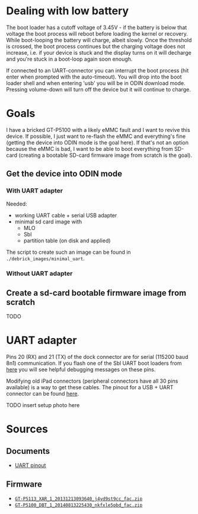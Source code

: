 
# Dealing with low battery

The boot loader has a cutoff voltage of 3.45V - if the battery is below that
voltage the boot process will reboot before loading the kernel or recovery.
While boot-looping the battery will charge, albeit slowly. Once the threshold
is crossed, the boot process continues but the charging voltage does not
increase, i.e. if your device is stuck and the display turns on it will
decharge and you're stuck in a boot-loop again soon enough.

If connected to an UART-connector you can interrupt the boot process (hit
enter when prompted with the auto-timeout). You will drop into the boot loader
shell and when entering 'usb' you will be in ODIN download mode. Pressing
volume-down will turn off the device but it will continue to charge.

# Goals

I have a bricked GT-P5100 with a likely eMMC fault and I want to revive this
device. If possible, I just want to re-flash the eMMC and everything's fine
(getting the device into ODIN mode is the goal here). If that's not an option
because the eMMC is bad, I want to be able to boot everything from SD-card
(creating a bootable SD-card firmware image from scratch is the goal).

## Get the device into ODIN mode

### With UART adapter

Needed:

- working UART cable + serial USB adapter
- minimal sd card image with
	* MLO
	* Sbl
	* partition table (on disk and applied)

The script to create such an image can be found in
`./debrick_images/minimal_uart`.

### Without UART adapter

## Create a sd-card bootable firmware image from scratch

TODO

# UART adapter

Pins 20 (RX) and 21 (TX) of the dock connector are for serial (115200 baud 8n1)
communication. If you flash one of the Sbl UART boot loaders from
[here](https://github.com/mspitteler/espresso-sbl) you will see helpful
debugging messages on these pins.

Modifying old iPad connectors (peripheral connectors have all 30 pins available)
is a way to get these cables. The pinout for a USB + UART connector can be found
[here](./documents/pinout_usb_adapter.md).

TODO insert setup photo here


# Sources

## Documents

- [UART pinout](https://forum.xda-developers.com/t/samsung-galaxy-tab-30-pin-dock-connector-pinout.1118986/)

## Firmware

- [`GT-P5113_XAR_1_20131213093640_j4yd9st9cc_fac.zip`](https://sfirmware.com/downloads-file/24603/GT-P5113_XAR_1_20131213093640_j4yd9st9cc_fac)
- [`GT-P5100_DBT_1_20140813225430_nkfxle5pbd_fac.zip`](https://sfirmware.com/downloads-file/24553/GT-P5100_DBT_1_20140813225430_nkfxle5pbd_fac)
